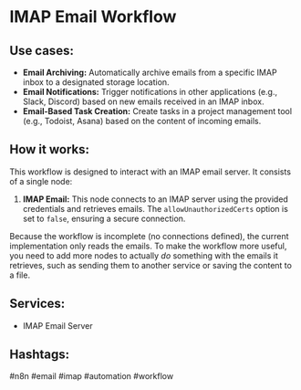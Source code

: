 # IMAP Email Workflow

## Use cases:

- **Email Archiving:** Automatically archive emails from a specific IMAP inbox to a designated storage location.
- **Email Notifications:** Trigger notifications in other applications (e.g., Slack, Discord) based on new emails received in an IMAP inbox.
- **Email-Based Task Creation:** Create tasks in a project management tool (e.g., Todoist, Asana) based on the content of incoming emails.

## How it works:

This workflow is designed to interact with an IMAP email server. It consists of a single node:

1.  **IMAP Email:** This node connects to an IMAP server using the provided credentials and retrieves emails. The `allowUnauthorizedCerts` option is set to `false`, ensuring a secure connection.

Because the workflow is incomplete (no connections defined), the current implementation only reads the emails. To make the workflow more useful, you need to add more nodes to actually *do* something with the emails it retrieves, such as sending them to another service or saving the content to a file.

## Services:

- IMAP Email Server

## Hashtags:

#n8n #email #imap #automation #workflow
